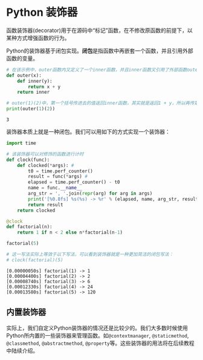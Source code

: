 # Python 装饰器
函数装饰器(decorator)用于在源码中“标记”函数，在不修改原函数的前提下，以某种方式增强函数的行为。

Python的装饰器基于闭包实现。**闭包**是指函数中再嵌套一个函数，并且引用外部函数的变量。
```python
# 在该示例中，outer函数内又定义了一个inner函数，并且inner函数又引用了外部函数outer的变量x，形成一个闭包
def outer(x):
    def inner(y):
        return x + y
    return inner

# outer(1)(2)中，第一个括号传进去的值返回inner函数，其实就是返回1 + y，所以再传第二个参数进去，就可以得到返回值，1 + 2
print(outer(1)(2))
```
```
3
```
装饰器本质上就是一种闭包。我们可以用如下的方式实现一个装饰器：
```python
import time

# 该装饰器可以对修饰的函数进行计时
def clock(func):
    def clocked(*args): # 
        t0 = time.perf_counter()
        result = func(*args) # 
        elapsed = time.perf_counter() - t0
        name = func.__name__
        arg_str = ', '.join(repr(arg) for arg in args)
        print('[%0.8fs] %s(%s) -> %r' % (elapsed, name, arg_str, result))
        return result
    return clocked

@clock
def factorial(n):
    return 1 if n < 2 else n*factorial(n-1)

factorial(5)

# 这一写法实际上等效于以下写法，可以看到装饰器就是一种更加简洁的闭包写法：
# clock(factorial)(5)
```
```
[0.00000050s] factorial(1) -> 1
[0.00004400s] factorial(2) -> 2
[0.00008740s] factorial(3) -> 6
[0.00012330s] factorial(4) -> 24
[0.00013580s] factorial(5) -> 120
```

## 内置装饰器
实际上，我们自定义Python装饰器的情况还是比较少的。我们大多数时候使用Python所内置的一些装饰器来管理函数。如`@contextmanager`, `@staticmethod`, `@classmethod`, `@abstractmethod`, `@property`等。这些装饰器的用法将在后续教程中陆续介绍。